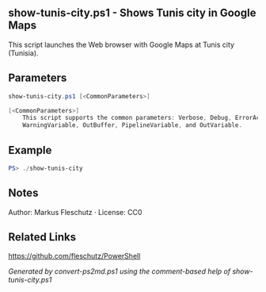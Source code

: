 ## show-tunis-city.ps1 - Shows Tunis city in Google Maps

This script launches the Web browser with Google Maps at Tunis city  (Tunisia).

## Parameters
```powershell
show-tunis-city.ps1 [<CommonParameters>]

[<CommonParameters>]
    This script supports the common parameters: Verbose, Debug, ErrorAction, ErrorVariable, WarningAction, 
    WarningVariable, OutBuffer, PipelineVariable, and OutVariable.
```

## Example
```powershell
PS> ./show-tunis-city

```

## Notes
Author: Markus Fleschutz · License: CC0

## Related Links
https://github.com/fleschutz/PowerShell

*Generated by convert-ps2md.ps1 using the comment-based help of show-tunis-city.ps1*
